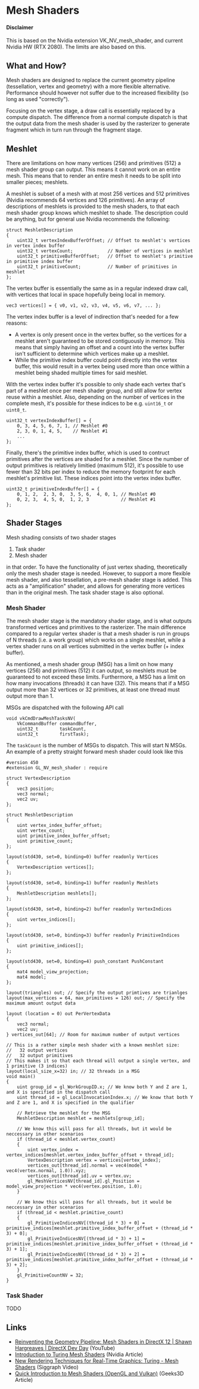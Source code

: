 # Mesh Shaders

#### Disclaimer
This is based on the Nvidia extension VK_NV_mesh_shader, and current Nvidia HW (RTX 2080). The limits are also
based on this.

## What and How?
Mesh shaders are designed to replace the current geometry pipeline (tessellation, vertex and geometry) with a
more flexible alternative. Performance should however not suffer due to the increased flexibility (so long as
used "correctly").

Focusing on the vertex stage, a draw call is essentially replaced by a compute dispatch. The difference from
a normal compute dispatch is that the output data from the mesh shader is used by the rasterizer to generate
fragment which in turn run through the fragment stage.

## Meshlet
There are limitations on how many vertices (256) and primitives (512) a mesh shader group can output. This
means it cannot work on an entire mesh. This means that to render an entire mesh it needs to be split into
smaller pieces; meshlets.

A meshlet is subset of a mesh with at most 256 vertices and 512 primitives (Nvidia recommends 64 vertices and 126
primitives). An array of descriptions of meshlets is provided to the mesh shaders, to that each mesh shader group
knows which meshlet to shade. The description could be anything, but for general use Nvidia recommends the
following:
```
struct MeshletDescription
{
    uint32_t vertexIndexBufferOffset; // Offset to meshlet's vertices in vertex index buffer
    uint32_t vertexCount;             // Number of vertices in meshlet
    uint32_t primitiveBufferOffset;   // Offset to meshlet's primitive in primitive index buffer
    uint32_t primitiveCount;          // Number of primitives in meshlet
};
```

The vertex buffer is essentially the same as in a regular indexed draw call, with vertices that local in space
hopefully being local in memory.
```
vec3 vertices[] = { v0, v1, v2, v3, v4, v5, v6, v7, ... };
```

The vertex index buffer is a level of indirection that's needed for a few reasons:
- A vertex is only present once in the vertex buffer, so the vertices for a meshlet aren't guaranteed to be stored
contiguously in memory. This means that simply having an offset and a count into the vertex buffer isn't sufficient
to determine which vertices make up a meshlet.
- While the primitive index buffer could point directly into the vertex buffer, this would result in a vertex being
used more than once within a meshlet being shaded multiple times for said meshlet.

With the vertex index buffer it's possible to only shade each vertex that's part of a meshlet once per mesh shader
group, and still allow for vertex reuse within a meshlet. Also, depending on the number of vertices in the complete
mesh, it's possible for these indices to be e.g. `uint16_t` or `uint8_t`.
```
uint32_t vertexIndexBuffer[] = {
    0, 3, 4, 5, 6, 7, 1, // Meshlet #0
    2, 3, 0, 1, 4, 5,    // Meshlet #1
    ...
};
```

Finally, there's the primitive index buffer, which is used to contruct primitives after the vertices are shaded for
a meshlet. Since the number of output primitives is relatively limitied (maximum 512), it's possible to use fewer
than 32 bits per index to reduce the memory footprint for each meshlet's primitive list. These indices point into
the vertex index buffer.
```
uint32_t primitiveIndexBuffer[] = {
    0, 1, 2,  2, 3, 0,  3, 5, 6,  4, 0, 1, // Meshlet #0
    0, 2, 3,  4, 5, 0,  1, 2, 3            // Meshlet #1
};
```

## Shader Stages
Mesh shading consists of two shader stages
1) Task shader
2) Mesh shader

in that order. To have the functionality of just vertex shading, theoretically only the mesh shader stage is needed.
However, to support a more flexible mesh shader, and also tessellation, a pre-mesh shader stage is added. This acts
as a "amplification" shader, and allows for generating more vertices than in the original mesh. The task shader stage
is also optional.

### Mesh Shader
The mesh shader stage is the mandatory shader stage, and is what outputs transformed vertices and primitives to the
rasterizer. The main difference compared to a regular vertex shader is that a mesh shader is run in groups of N
threads (i.e. a work group) which works on a single meshlet, while a vertex shader runs on all vertices submitted
in the vertex buffer (+ index buffer).

As mentioned, a mesh shader group (MSG) has a limit on how many vertices (256) and primitives (512) it can output, so
meshlets must be guaranteed to not exceed these limits. Furthermore, a MSG has a limit on how many invocations
(threads) it can have (32). This means that if a MSG output more than 32 vertices or 32 primitives, at least one
thread must output more than 1.

MSGs are dispatched with the following API call
```
void vkCmdDrawMeshTasksNV(
    VkCommandBuffer commandBuffer,
    uint32_t        taskCount,
    uint32_t        firstTask);
```
The `taskCount` is the number of MSGs to dispatch. This will start N MSGs. An example of a pretty straight forward
mesh shader could look like this
```
#version 450
#extension GL_NV_mesh_shader : require

struct VertexDescription
{
    vec3 position;
    vec3 normal;
    vec2 uv;
};

struct MeshletDescription
{
    uint vertex_index_buffer_offset;
    uint vertex_count;
    uint primitive_index_buffer_offset;
    uint primitive_count;
};

layout(std430, set=0, binding=0) buffer readonly Vertices
{
    VertexDescription vertices[];
};

layout(std430, set=0, binding=1) buffer readonly Meshlets
{
    MeshletDescription meshlets[];
};

layout(std430, set=0, binding=2) buffer readonly VertexIndices
{
    uint vertex_indices[];
};

layout(std430, set=0, binding=3) buffer readonly PrimitiveIndices
{
    uint primitive_indices[];
};

layout(std430, set=0, binding=4) push_constant PushConstant
{
    mat4 model_view_projection;
    mat4 model;
};

layout(triangles) out; // Specify the output primtives are trianlges
layout(max_vertices = 64, max_primitives = 126) out; // Specify the maximum amount output data

layout (location = 0) out PerVertexData
{
    vec3 normal;
    vec2 uv;
} vertices_out[64]; // Room for maximum number of output vertices

// This is a rather simple mesh shader with a known meshlet size:
//   32 output vertices
//   32 output primitives
// This makes it so that each thread will output a single vertex, and 1 primitive (3 indices)
layout(local_size_x=32) in; // 32 threads in a MSG
void main()
{
    uint group_id = gl_WorkGroupID.x; // We know both Y and Z are 1, and X is specified in the dispatch call
    uint thread_id = gl_LocalInvocationIndex.x; // We know that both Y and Z are 1, and X is specified in the qualifier

    // Retrieve the meshlet for the MSG
    MeshletDescription meshlet = meshlets[group_id];

    // We know this will pass for all threads, but it would be neccessary in other scenarios
    if (thread_id < meshlet.vertex_count)
    {
        uint vertex_index = vertex_indices[meshlet.vertex_index_buffer_offset + thread_id];
        VertexDescription vertex = vertices[vertex_index];
        vertices_out[thread_id].normal = vec4(model * vec4(vertex.normal, 1.0)).xyz;
        vertices_out[thread_id].uv = vertex.uv;
        gl_MeshVerticesNV[thread_id].gl_Position = model_view_projection * vec4(vertex.position, 1.0);
    }

    // We know this will pass for all threads, but it would be neccessary in other scenarios
    if (thread_id < meshlet.primitive_count)
    {
        gl_PrimitiveIndicesNV[(thread_id * 3) + 0] = primitive_indices[meshlet.primitive_index_buffer_offset + (thread_id * 3) + 0];
        gl_PrimitiveIndicesNV[(thread_id * 3) + 1] = primitive_indices[meshlet.primitive_index_buffer_offset + (thread_id * 3) + 1];
        gl_PrimitiveIndicesNV[(thread_id * 3) + 2] = primitive_indices[meshlet.primitive_index_buffer_offset + (thread_id * 3) + 2];
    }
    gl_PrimitiveCountNV = 32;
}
```

### Task Shader
TODO

## Links
- [Reinventing the Geometry Pipeline: Mesh Shaders in DirectX 12 | Shawn Hargreaves | DirectX Dev Day](https://youtu.be/CFXKTXtil34) (YouTube)
- [Introduction to Turing Mesh Shaders](https://developer.nvidia.com/blog/introduction-turing-mesh-shaders/) (Nvidia Article)
- [New Rendering Techniques for Real-Time Graphics: Turing - Mesh Shaders](https://on-demand.gputechconf.com/siggraph/2018/video/sig1811-3-christoph-kubisch-mesh-shaders.html) (Siggraph Video)
- [Quick Introduction to Mesh Shaders (OpenGL and Vulkan)](https://www.geeks3d.com/20200519/introduction-to-mesh-shaders-opengl-and-vulkan/) (Geeks3D Article)